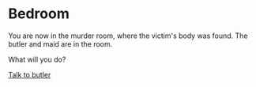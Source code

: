 # Bedroom

You are now in the murder room, where the victim's body was found. The butler and maid are in the room.

What will you do?

[Talk to butler](butler.md)
